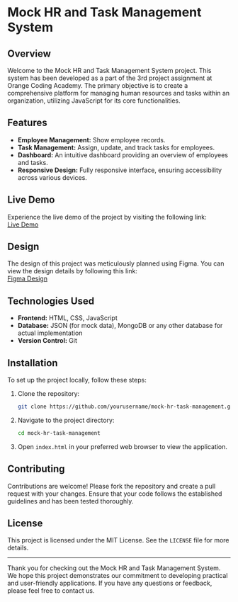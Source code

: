 # Mock HR and Task Management System

## Overview

Welcome to the Mock HR and Task Management System project. This system has been developed as a part of the 3rd project assignment at Orange Coding Academy. The primary objective is to create a comprehensive platform for managing human resources and tasks within an organization, utilizing JavaScript for its core functionalities.

## Features

- **Employee Management:** Show employee records.
- **Task Management:** Assign, update, and track tasks for employees.
- **Dashboard:** An intuitive dashboard providing an overview of employees and tasks.
- **Responsive Design:** Fully responsive interface, ensuring accessibility across various devices.

## Live Demo

Experience the live demo of the project by visiting the following link:  
[Live Demo](https://beautiful-biscuit-d7c023.netlify.app)

## Design

The design of this project was meticulously planned using Figma. You can view the design details by following this link:  
[Figma Design](https://www.figma.com/design/siZmr6QD9C103MN7OX2Cv1/Project-3?node-id=0-1&t=AEqigHZCR48wNcXX-0)

## Technologies Used

- **Frontend:** HTML, CSS, JavaScript
- **Database:** JSON (for mock data), MongoDB or any other database for actual implementation
- **Version Control:** Git

## Installation

To set up the project locally, follow these steps:

1. Clone the repository:
    ```bash
    git clone https://github.com/yourusername/mock-hr-task-management.git
    ```
2. Navigate to the project directory:
    ```bash
    cd mock-hr-task-management
    ```
3. Open `index.html` in your preferred web browser to view the application.

## Contributing

Contributions are welcome! Please fork the repository and create a pull request with your changes. Ensure that your code follows the established guidelines and has been tested thoroughly.

## License

This project is licensed under the MIT License. See the `LICENSE` file for more details.

---

Thank you for checking out the Mock HR and Task Management System. We hope this project demonstrates our commitment to developing practical and user-friendly applications. If you have any questions or feedback, please feel free to contact us.